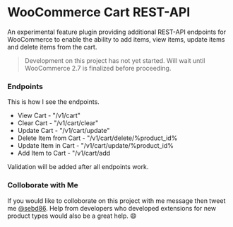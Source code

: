 # WooCommerce Cart REST-API
An experimental feature plugin providing additional REST-API endpoints for WooCommerce to enable the ability to add items, view items, update items and delete items from the cart.

> Development on this project has not yet started. Will wait until WooCommerce 2.7 is finalized before proceeding.

### Endpoints

This is how I see the endpoints.

* View Cart - "/v1/cart"
* Clear Cart - "/v1/cart/clear"
* Update Cart - "/v1/cart/update"
* Delete Item from Cart - "/v1/cart/delete/%product_id%
* Update Item in Cart - "/v1/cart/update/%product_id%
* Add Item to Cart - "/v1/cart/add

Validation will be added after all endpoints work.

### Colloborate with Me

If you would like to colloborate on this project with me message then tweet me [@sebd86](https://twitter.com/sebd86). Help from developers who developed extensions for new product types would also be a great help. :smile:
